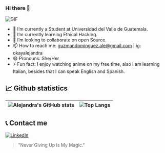 ### Hi there 👋

![GIF](https://media.giphy.com/media/gi84IkFRzwube/giphy.gif)

- 🔭 I’m currently a Student at Universidad del Valle de Guatemala.
- 🌱 I’m currently learning Ethical Hacking.
- 👯 I’m looking to collaborate on open Source.
- 📫 How to reach me: guzmandominguez.ale@gmail.com | ig: okayalejandra 
- 😄 Pronouns: She/Her
- ⚡ Fun fact: I enjoy watching anime on my free time, also I am learning Italian, besides that I can speak English and Spanish.

## 📈   Github statistics

| ![Alejandra's GitHub stats](https://github-readme-stats.vercel.app/api?username=guzmanalejandra&show_icons=true&count_private=true) | ![Top Langs](https://github-readme-stats.vercel.app/api/top-langs/?username=guzmanalejandra&layout=compact) |
|---------------------------------------------------------------------------------------------------------------------|-----------------------------------------------------------------------------------------------------|

## 📞 Contact me

[![LinkedIn](https://img.shields.io/badge/LinkedIn-0077B5?style=for-the-badge&logo=linkedin&logoColor=white)](https://www.linkedin.com/in/lucia-alejandra-guzman-dominguez-a9a359257)

> "Never Giving Up Is My Magic."
